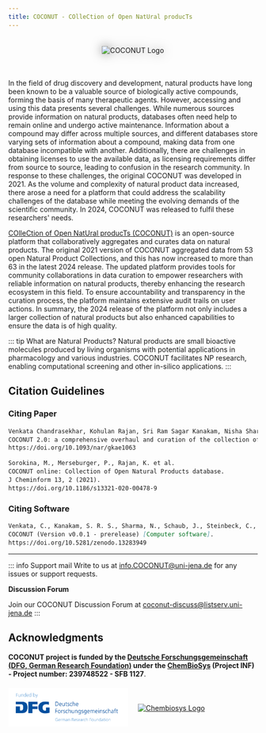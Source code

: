 ```yaml
---
title: COCONUT - COlleCtion of Open NatUral producTs
---
```


<div style="text-align: center;">
  <img src="/logo.png" alt="COCONUT Logo" style="filter: drop-shadow(0px 0px 10px rgba(0, 0, 0, 0.5)); margin: 20px auto;" width="600">
</div>

##

In the field of drug discovery and development, natural products have long been known to be a valuable source of biologically active compounds, forming the basis of many therapeutic agents. However, accessing and using this data presents several challenges. While numerous sources provide information on natural products, databases often need help to remain online and undergo active maintenance. Information about a compound may differ across multiple sources, and different databases store varying sets of information about a compound, making data from one database incompatible with another. Additionally, there are challenges in obtaining licenses to use the available data, as licensing requirements differ from source to source, leading to confusion in the research community. In response to these challenges, the original COCONUT was developed in 2021. As the volume and complexity of natural product data increased, there arose a need for a platform that could address the scalability challenges of the database while meeting the evolving demands of the scientific community. In 2024, COCONUT was released to fulfil these researchers' needs.

[COlleCtion of Open NatUral producTs (COCONUT)](https://coconut.naturalproducts.net) is an open-source platform that collaboratively aggregates and curates data on natural products. The original 2021 version of COCONUT aggregated data from 53 open Natural Product Collections, and this has now increased to more than 63 in the latest 2024 release. The updated platform provides tools for community collaborations in data curation to empower researchers with reliable information on natural products, thereby enhancing the research ecosystem in this field. To ensure accountability and transparency in the curation process, the platform maintains extensive audit trails on user actions. In summary, the 2024 release of the platform not only includes a larger collection of natural products but also enhanced capabilities to ensure the data is of high quality.



<!-- [COlleCtion of Open NatUral producTs (COCONUT)](https://coconut.naturalproducts.net) is an aggregated dataset comprising elucidated and predicted natural products (NPs) sourced from open repositories. It offers a user-friendly web interface for browsing, searching, and efficiently downloading NPs. The latest database integrates more than 63 open NP resources, providing unrestricted access to data free of charge. Each entry in the database represents a "flat" NP structure, accompanied by information on its known stereochemical forms, relevant literature, producing organisms, natural geographical distribution, and [precomputed](https://api.naturalproducts.net/docs) molecular properties.  -->


::: tip What are Natural Products?
Natural products are small bioactive molecules produced by living organisms with potential applications in pharmacology and various industries. COCONUT facilitates NP research, enabling computational screening and other in-silico applications.
:::



## Citation Guidelines

### Citing Paper

```md
Venkata Chandrasekhar, Kohulan Rajan, Sri Ram Sagar Kanakam, Nisha Sharma, Viktor Weißenborn, Jonas Schaub, Christoph Steinbeck, 
COCONUT 2.0: a comprehensive overhaul and curation of the collection of open natural products database, Nucleic Acids Research, 2024;, gkae1063, 
https://doi.org/10.1093/nar/gkae1063
```

```md
Sorokina, M., Merseburger, P., Rajan, K. et al. 
COCONUT online: Collection of Open Natural Products database. 
J Cheminform 13, 2 (2021). 
https://doi.org/10.1186/s13321-020-00478-9
```


### Citing Software
```md
Venkata, C., Kanakam, S. R. S., Sharma, N., Schaub, J., Steinbeck, C., & Rajan, K. (2024).
COCONUT (Version v0.0.1 - prerelease) [Computer software].
https://doi.org/10.5281/zenodo.13283949
```

<hr/>

::: info Support mail
Write to us at [info.COCONUT@uni-jena.de](mailto:info.COCONUT@uni-jena.de) for any issues or support requests.

**Discussion Forum**

Join our COCONUT Discussion Forum at [coconut-discuss@listserv.uni-jena.de](mailto:coconut-discuss@listserv.uni-jena.de)
:::
## Acknowledgments

**COCONUT project is funded by the [Deutsche Forschungsgemeinschaft (DFG, German Research Foundation)](https://www.dfg.de/) under the [ChemBioSys](https://www.chembiosys.de/en/) (Project INF) - Project number: 239748522 - SFB 1127**.

<div style="display: flex; justify-content: space-between; align-items: center; gap: 20px; margin-top: 20px;">
  <a href="https://www.dfg.de/" target="_blank" style="flex: 1;">
    <img src="https://github.com/Steinbeck-Lab/cheminformatics-microservice/blob/main/docs/public/dfg_logo_schriftzug_blau_foerderung_en.gif?raw=true" style="width: 100%; max-width: 250px;" alt="DFG Logo">
  </a>
  <a href="https://www.chembiosys.de/en/welcome.html" target="_blank" style="flex: 1;">
    <img src="https://github.com/Steinbeck-Lab/cheminformatics-microservice/assets/30716951/45c8e153-8322-4563-a51d-cbdbe4e08627" style="width: 100%; max-width: 250px;" alt="Chembiosys Logo">
  </a>
</div>
